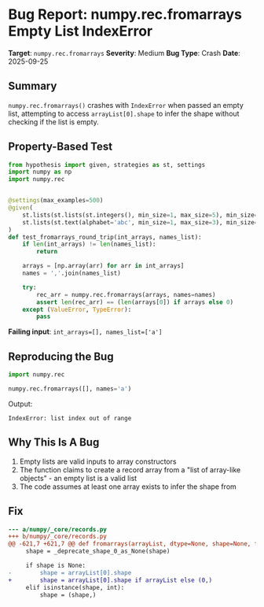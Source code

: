 # Bug Report: numpy.rec.fromarrays Empty List IndexError

**Target**: `numpy.rec.fromarrays`
**Severity**: Medium
**Bug Type**: Crash
**Date**: 2025-09-25

## Summary

`numpy.rec.fromarrays()` crashes with `IndexError` when passed an empty list, attempting to access `arrayList[0].shape` to infer the shape without checking if the list is empty.

## Property-Based Test

```python
from hypothesis import given, strategies as st, settings
import numpy as np
import numpy.rec


@settings(max_examples=500)
@given(
    st.lists(st.lists(st.integers(), min_size=1, max_size=5), min_size=0, max_size=3),
    st.lists(st.text(alphabet='abc', min_size=1, max_size=3), min_size=1, max_size=5)
)
def test_fromarrays_round_trip(int_arrays, names_list):
    if len(int_arrays) != len(names_list):
        return

    arrays = [np.array(arr) for arr in int_arrays]
    names = ','.join(names_list)

    try:
        rec_arr = numpy.rec.fromarrays(arrays, names=names)
        assert len(rec_arr) == (len(arrays[0]) if arrays else 0)
    except (ValueError, TypeError):
        pass
```

**Failing input**: `int_arrays=[], names_list=['a']`

## Reproducing the Bug

```python
import numpy.rec

numpy.rec.fromarrays([], names='a')
```

Output:
```
IndexError: list index out of range
```

## Why This Is A Bug

1. Empty lists are valid inputs to array constructors
2. The function claims to create a record array from a "list of array-like objects" - an empty list is a valid list
3. The code assumes at least one array exists to infer the shape from

## Fix

```diff
--- a/numpy/_core/records.py
+++ b/numpy/_core/records.py
@@ -621,7 +621,7 @@ def fromarrays(arrayList, dtype=None, shape=None, formats=None,
     shape = _deprecate_shape_0_as_None(shape)

     if shape is None:
-        shape = arrayList[0].shape
+        shape = arrayList[0].shape if arrayList else (0,)
     elif isinstance(shape, int):
         shape = (shape,)
```